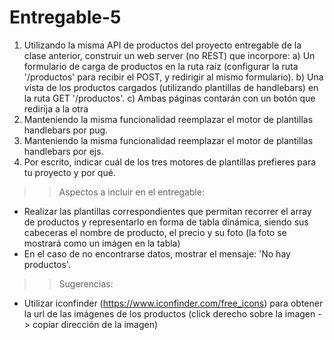 # Entregable-5

1) Utilizando la misma API de productos del proyecto entregable de la clase
anterior, construir un web server (no REST) que incorpore:
a) Un formulario de carga de productos en la ruta raíz (configurar la ruta
'/productos' para recibir el POST, y redirigir al mismo formulario).
b) Una vista de los productos cargados (utilizando plantillas de
handlebars) en la ruta GET '/productos'.
c) Ambas páginas contarán con un botón que redirija a la otra
2) Manteniendo la misma funcionalidad reemplazar el motor de plantillas
handlebars por pug.
3) Manteniendo la misma funcionalidad reemplazar el motor de plantillas
handlebars por ejs.
4) Por escrito, indicar cuál de los tres motores de plantillas prefieres para tu
proyecto y por qué.

>> Aspectos a incluir en el entregable:
- Realizar las plantillas correspondientes que permitan recorrer el array de productos y
representarlo en forma de tabla dinámica, siendo sus cabeceras el nombre de producto,
el precio y su foto (la foto se mostrará como un imágen en la tabla)
- En el caso de no encontrarse datos, mostrar el mensaje: 'No hay productos'.
>> Sugerencias:
- Utilizar iconfinder (https://www.iconfinder.com/free_icons) para obtener la url de las
imágenes de los productos (click derecho sobre la imagen -> copiar dirección de la
imagen)
